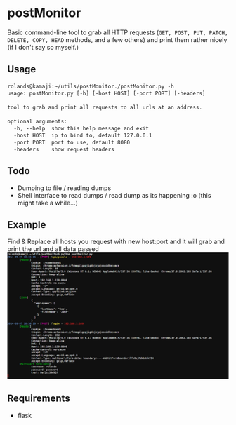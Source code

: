 postMonitor
===========

Basic command-line tool to grab all HTTP requests (`GET, POST, PUT, PATCH, DELETE, COPY, HEAD` methods, and a few others) and print them rather nicely (if I don't say so myself.)

Usage
-----

	rolands@kamaji:~/utils/postMonitor./postMonitor.py -h
	usage: postMonitor.py [-h] [-host HOST] [-port PORT] [-headers]

	tool to grab and print all requests to all urls at an address.

	optional arguments:
	  -h, --help  show this help message and exit
	  -host HOST  ip to bind to, default 127.0.0.1
	  -port PORT  port to use, default 8080
	  -headers    show request headers

Todo
----
* Dumping to file / reading dumps
* Shell interface to read dumps / read dump as its happening :o (this might take a while...)

Example
-------
Find & Replace all hosts you request with new host:port and it will grab and print the url and all data passed
![Screenshot of postMonitor running...](screenshot.png)

Requirements
------------
* flask
